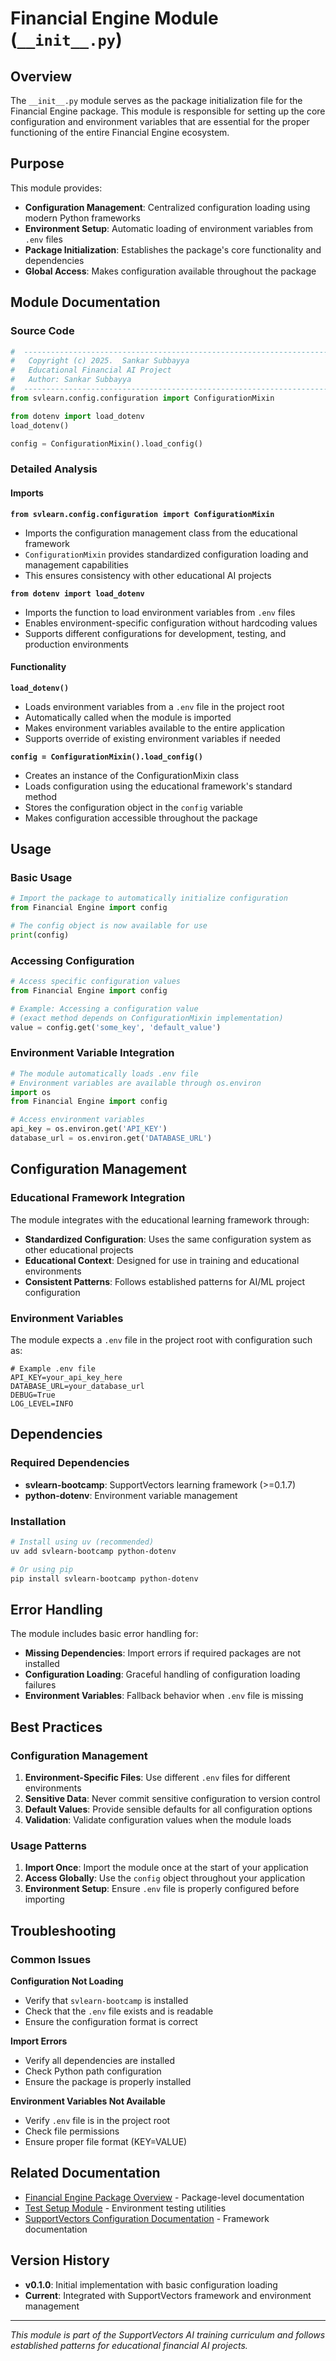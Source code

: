 # Financial Engine Module (`__init__.py`)

## Overview

The `__init__.py` module serves as the package initialization file for the Financial Engine package. This module is responsible for setting up the core configuration and environment variables that are essential for the proper functioning of the entire Financial Engine ecosystem.

## Purpose

This module provides:

- **Configuration Management**: Centralized configuration loading using modern Python frameworks
- **Environment Setup**: Automatic loading of environment variables from `.env` files
- **Package Initialization**: Establishes the package's core functionality and dependencies
- **Global Access**: Makes configuration available throughout the package

## Module Documentation

### Source Code

```python
#  -------------------------------------------------------------------------------------------------
#   Copyright (c) 2025.  Sankar Subbayya
#   Educational Financial AI Project
#   Author: Sankar Subbayya
#  -------------------------------------------------------------------------------------------------
from svlearn.config.configuration import ConfigurationMixin

from dotenv import load_dotenv
load_dotenv()

config = ConfigurationMixin().load_config()
```

### Detailed Analysis

#### Imports

**`from svlearn.config.configuration import ConfigurationMixin`**
- Imports the configuration management class from the educational framework
- `ConfigurationMixin` provides standardized configuration loading and management capabilities
- This ensures consistency with other educational AI projects

**`from dotenv import load_dotenv`**
- Imports the function to load environment variables from `.env` files
- Enables environment-specific configuration without hardcoding values
- Supports different configurations for development, testing, and production environments

#### Functionality

**`load_dotenv()`**
- Loads environment variables from a `.env` file in the project root
- Automatically called when the module is imported
- Makes environment variables available to the entire application
- Supports override of existing environment variables if needed

**`config = ConfigurationMixin().load_config()`**
- Creates an instance of the ConfigurationMixin class
- Loads configuration using the educational framework's standard method
- Stores the configuration object in the `config` variable
- Makes configuration accessible throughout the package

## Usage

### Basic Usage

```python
# Import the package to automatically initialize configuration
from Financial Engine import config

# The config object is now available for use
print(config)
```

### Accessing Configuration

```python
# Access specific configuration values
from Financial Engine import config

# Example: Accessing a configuration value
# (exact method depends on ConfigurationMixin implementation)
value = config.get('some_key', 'default_value')
```

### Environment Variable Integration

```python
# The module automatically loads .env file
# Environment variables are available through os.environ
import os
from Financial Engine import config

# Access environment variables
api_key = os.environ.get('API_KEY')
database_url = os.environ.get('DATABASE_URL')
```

## Configuration Management

### Educational Framework Integration

The module integrates with the educational learning framework through:

- **Standardized Configuration**: Uses the same configuration system as other educational projects
- **Educational Context**: Designed for use in training and educational environments
- **Consistent Patterns**: Follows established patterns for AI/ML project configuration

### Environment Variables

The module expects a `.env` file in the project root with configuration such as:

```env
# Example .env file
API_KEY=your_api_key_here
DATABASE_URL=your_database_url
DEBUG=True
LOG_LEVEL=INFO
```

## Dependencies

### Required Dependencies

- **svlearn-bootcamp**: SupportVectors learning framework (>=0.1.7)
- **python-dotenv**: Environment variable management

### Installation

```bash
# Install using uv (recommended)
uv add svlearn-bootcamp python-dotenv

# Or using pip
pip install svlearn-bootcamp python-dotenv
```

## Error Handling

The module includes basic error handling for:

- **Missing Dependencies**: Import errors if required packages are not installed
- **Configuration Loading**: Graceful handling of configuration loading failures
- **Environment Variables**: Fallback behavior when `.env` file is missing

## Best Practices

### Configuration Management

1. **Environment-Specific Files**: Use different `.env` files for different environments
2. **Sensitive Data**: Never commit sensitive configuration to version control
3. **Default Values**: Provide sensible defaults for all configuration options
4. **Validation**: Validate configuration values when the module loads

### Usage Patterns

1. **Import Once**: Import the module once at the start of your application
2. **Access Globally**: Use the `config` object throughout your application
3. **Environment Setup**: Ensure `.env` file is properly configured before importing

## Troubleshooting

### Common Issues

**Configuration Not Loading**
- Verify that `svlearn-bootcamp` is installed
- Check that the `.env` file exists and is readable
- Ensure the configuration format is correct

**Import Errors**
- Verify all dependencies are installed
- Check Python path configuration
- Ensure the package is properly installed

**Environment Variables Not Available**
- Verify `.env` file is in the project root
- Check file permissions
- Ensure proper file format (KEY=VALUE)

## Related Documentation

- [Financial Engine Package Overview](index.md) - Package-level documentation
- [Test Setup Module](test_setup.md) - Environment testing utilities
- [SupportVectors Configuration Documentation](https://supportvectors.ai/docs) - Framework documentation

## Version History

- **v0.1.0**: Initial implementation with basic configuration loading
- **Current**: Integrated with SupportVectors framework and environment management

---

*This module is part of the SupportVectors AI training curriculum and follows established patterns for educational financial AI projects.*
